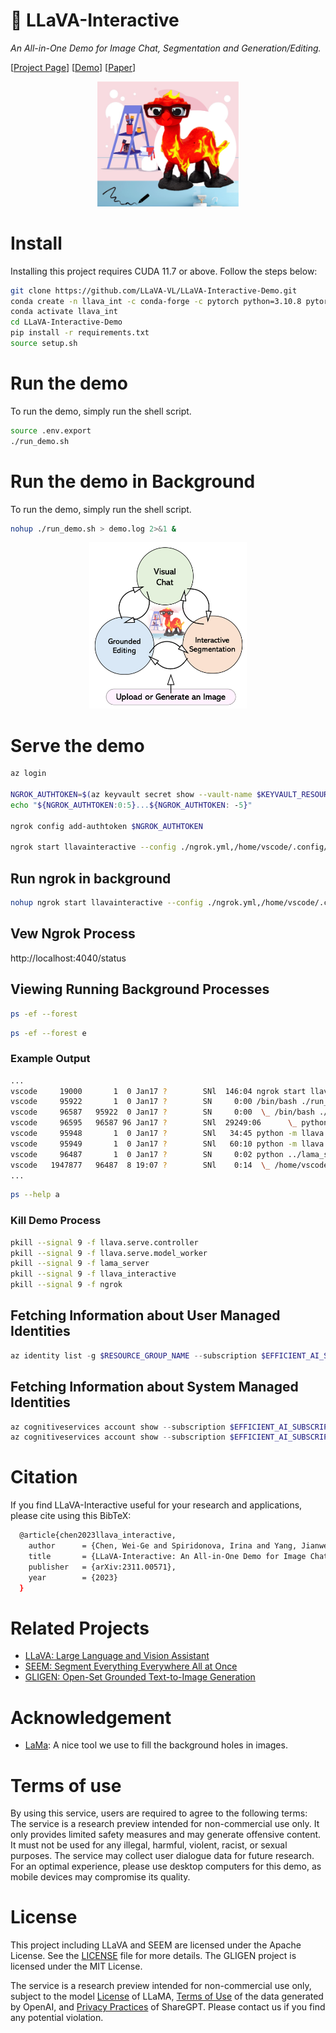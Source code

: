 
# 🌋 LLaVA-Interactive

*An All-in-One Demo for Image Chat, Segmentation and Generation/Editing.*

[[Project Page](https://llava-vl.github.io/llava-interactive/)] [[Demo](https://llavainteractive.ngrok.app/)] [[Paper](https://arxiv.org/abs/2311.00571)]

<p align="center">
    <img src="https://github.com/LLaVA-VL/llava-interactive/blob/main/images/llava_interactive_logo.png" width="45%">
    <br>
</p>

# Install

Installing this project requires CUDA 11.7 or above. Follow the steps below:

```bash
git clone https://github.com/LLaVA-VL/LLaVA-Interactive-Demo.git
conda create -n llava_int -c conda-forge -c pytorch python=3.10.8 pytorch=2.0.1 -y
conda activate llava_int
cd LLaVA-Interactive-Demo
pip install -r requirements.txt
source setup.sh
```

# Run the demo

To run the demo, simply run the shell script.

```bash
source .env.export
./run_demo.sh
```

# Run the demo in Background

To run the demo, simply run the shell script.

```bash
nohup ./run_demo.sh > demo.log 2>&1 &
```

<p align="center">
    <img src="https://github.com/LLaVA-VL/llava-interactive/blob/main/images/llava_interactive_workflow.png" width="50%">
    <br>
</p>

# Serve the demo

```bash
az login

NGROK_AUTHTOKEN=$(az keyvault secret show --vault-name $KEYVAULT_RESOURCE_NAME -n $NGROK_SECRET_NAME --query "value" -o tsv)
echo "${NGROK_AUTHTOKEN:0:5}...${NGROK_AUTHTOKEN: -5}"

ngrok config add-authtoken $NGROK_AUTHTOKEN

ngrok start llavainteractive --config ./ngrok.yml,/home/vscode/.config/ngrok/ngrok.yml
```

## Run ngrok in background

```bash
nohup ngrok start llavainteractive --config ./ngrok.yml,/home/vscode/.config/ngrok/ngrok.yml > ngrok.log 2>&1 &
```
## Vew Ngrok Process

http://localhost:4040/status

## Viewing Running Background Processes

```bash
ps -ef --forest
```

```bash
ps -ef --forest e
```

### Example Output

```zsh
...
vscode     19000       1  0 Jan17 ?        SNl  146:04 ngrok start llavainteractive --config ./ngrok.yml,/home/vscode/.config/ngrok/ngrok.yml DOCKER_BUILDKIT=1 HOSTNAME=cf7954859b6f CONTENT_MODERATOR_NAME=lla
vscode     95922       1  0 Jan17 ?        SN     0:00 /bin/bash ./run_demo.sh DOCKER_BUILDKIT=1 HOSTNAME=cf7954859b6f CONTENT_MODERATOR_NAME=llava-int-contentmoderator HOME=/home/vscode EFFICIENT_AI_SUBSCRIP
vscode     96587   95922  0 Jan17 ?        SN     0:00  \_ /bin/bash ./run_demo.sh DOCKER_BUILDKIT=1 HOSTNAME=cf7954859b6f CONTENT_MODERATOR_NAME=llava-int-contentmoderator HOME=/home/vscode EFFICIENT_AI_SUBS
vscode     96595   96587 96 Jan17 ?        SNl  29249:06      \_ python llava_interactive.py --moderate input_text_guardlist input_text_aics input_text_aics_jailbreak input_image_aics output_text_guardlist ou
vscode     95948       1  0 Jan17 ?        SNl   34:45 python -m llava.serve.controller --host 0.0.0.0 --port 10000 SHELL=/bin/bash LSCOLORS=Gxfxcxdxbxegedabagacad USER_ZDOTDIR=/home/vscode COLORTERM=truecolo
vscode     95949       1  0 Jan17 ?        SNl   60:10 python -m llava.serve.model_worker --host 0.0.0.0 --controller http://localhost:10000 --port 40000 --worker http://localhost:40000 --model-path ./llava-v
vscode     96487       1  0 Jan17 ?        SN     0:02 python ../lama_server.py SHELL=/bin/bash LSCOLORS=Gxfxcxdxbxegedabagacad USER_ZDOTDIR=/home/vscode COLORTERM=truecolor LESS=-R TERM_PROGRAM_VERSION=1.85.
vscode   1947877   96487  8 19:07 ?        SNl    0:14  \_ /home/vscode/miniconda3/envs/lama/bin/python /workspaces/LLaVA-Interactive-Demo/lama_server.py SHELL=/bin/bash LSCOLORS=Gxfxcxdxbxegedabagacad USER_Z
...
```

```bash
ps --help a
```

### Kill Demo Process

```bash
pkill --signal 9 -f llava.serve.controller
pkill --signal 9 -f llava.serve.model_worker
pkill --signal 9 -f lama_server
pkill --signal 9 -f llava_interactive
pkill --signal 9 -f ngrok
```

## Fetching Information about User Managed Identities

```powershell
az identity list -g $RESOURCE_GROUP_NAME --subscription $EFFICIENT_AI_SUBSCRIPTION_ID
```

## Fetching Information about System Managed Identities

```powershell
az cognitiveservices account show --subscription $EFFICIENT_AI_SUBSCRIPTION_ID -g $RESOURCE_GROUP_NAME -n $CONTENT_SAFETY_NAME --query "identity"
az cognitiveservices account show --subscription $EFFICIENT_AI_SUBSCRIPTION_ID -g $RESOURCE_GROUP_NAME -n $CONTENT_MODERATOR_NAME --query "identity"
```


# Citation

If you find LLaVA-Interactive useful for your research and applications, please cite using this BibTeX:
```bash
  @article{chen2023llava_interactive,
    author      = {Chen, Wei-Ge and Spiridonova, Irina and Yang, Jianwei and Gao, Jianfeng and Li, Chunyuan},
    title       = {LLaVA-Interactive: An All-in-One Demo for Image Chat, Segmentation, Generation and Editing},
    publisher   = {arXiv:2311.00571},
    year        = {2023}
  }
```

# Related Projects

- [LLaVA: Large Language and Vision Assistant](https://github.com/haotian-liu/LLaVA)
- [SEEM: Segment Everything Everywhere All at Once](https://github.com/UX-Decoder/Segment-Everything-Everywhere-All-At-Once)
- [GLIGEN: Open-Set Grounded Text-to-Image Generation](https://github.com/gligen/GLIGEN)

# Acknowledgement

- [LaMa](https://github.com/advimman/lama): A nice tool we use to fill the background holes in images.

# Terms of use

By using this service, users are required to agree to the following terms: The service is a research preview intended for non-commercial use only. It only provides limited safety measures and may generate offensive content. It must not be used for any illegal, harmful, violent, racist, or sexual purposes. The service may collect user dialogue data for future research. For an optimal experience, please use desktop computers for this demo, as mobile devices may compromise its quality.

# License

This project including LLaVA and SEEM are licensed under the Apache License. See the [LICENSE](LICENSE) file for more details. The GLIGEN project is licensed under the MIT License.

The service is a research preview intended for non-commercial use only, subject to the model [License](https://github.com/facebookresearch/llama/blob/main/MODEL_CARD.md) of LLaMA, [Terms of Use](https://openai.com/policies/terms-of-use) of the data generated by OpenAI, and [Privacy Practices](https://chrome.google.com/webstore/detail/sharegpt-share-your-chatg/daiacboceoaocpibfodeljbdfacokfjb) of ShareGPT. Please contact us if you find any potential violation.
